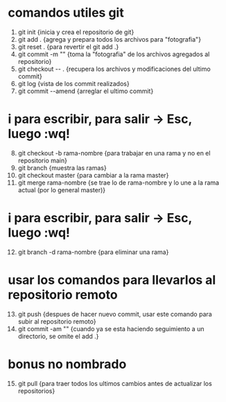 
# comandos utiles git

1. git init             {inicia y crea el repositorio de git}
2. git add .            {agrega y prepara todos los archivos para "fotografia"}
3. git reset .          {para revertir el git add .}
4. git commit -m ""     {toma la "fotografia" de los archivos agregados al repositorio}
5. git checkout -- .    {recupera los archivos y modificaciones del ultimo commit}
6. git log              {vista de los commit realizados}
7. git commit --amend   {arreglar el ultimo commit}
# i para escribir, para salir -> Esc, luego :wq!
8. git checkout -b rama-nombre  {para trabajar en una rama y no en el repositorio main}
9. git branch                   {muestra las ramas}
10. git checkout master         {para cambiar a la rama master}
11. git merge rama-nombre       {se trae lo de rama-nombre y lo une a la rama actual (por lo general master)}
# i para escribir, para salir -> Esc, luego :wq!
12. git branch -d rama-nombre   {para eliminar una rama}
# usar los comandos para llevarlos al repositorio remoto
13. git push            {despues de hacer nuevo commit, usar este comando para subir al repositorio remoto}
14. git commit -am ""   {cuando ya se esta haciendo seguimiento a un directorio, se omite el add .}
# bonus no nombrado
15. git pull            {para traer todos los ultimos cambios antes de actualizar los repositorios}

